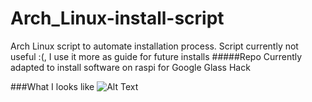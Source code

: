 # Arch_Linux-install-script
Arch Linux script to automate installation process.
Script currently not useful :(, I use it more as guide for future installs
#####Repo Currently adapted to install software on raspi for Google Glass Hack

###What I looks like
![Alt Text](https://github.com/phantomfreeJr/Arch_Linux-install-script/blob/master/pics/what_it_looks_like2.png)
